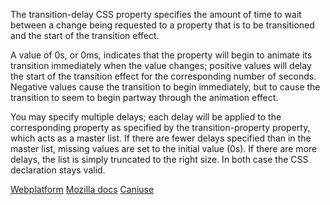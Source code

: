 The transition-delay CSS property specifies the amount of time to wait between a change being requested to a property that is to be transitioned and the start of the transition effect.

A value of 0s, or 0ms, indicates that the property will begin to animate its transition immediately when the value changes; positive values will delay the start of the transition effect for the corresponding number of seconds. Negative values cause the transition to begin immediately, but to cause the transition to seem to begin partway through the animation effect.

You may specify multiple delays; each delay will be applied to the corresponding property as specified by the transition-property property, which acts as a master list. If there are fewer delays specified than in the master list, missing values are set to the initial value (0s). If there are more delays, the list is simply truncated to the right size. In both case the CSS declaration stays valid.

[Webplatform](http://docs.webplatform.org/wiki/css/properties/transition-delay)
[Mozilla docs](https://developer.mozilla.org/en-US/docs/Web/CSS/transition-delay)
[Caniuse](http://caniuse.com/#feat=css-transition)